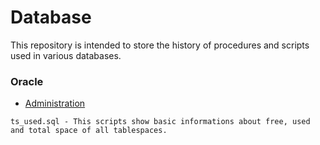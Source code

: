 # Database 
This repository is intended to store the history of procedures and scripts used in various databases.

### Oracle
* [Administration](https://github.com/ralfsilvadba/Database/tree/master/Oracle/Administration)
```
ts_used.sql - This scripts show basic informations about free, used and total space of all tablespaces.
```
